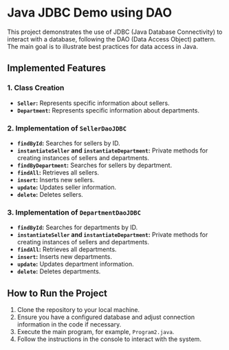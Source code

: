 # Java JDBC Demo using DAO

This project demonstrates the use of JDBC (Java Database Connectivity) to interact with a database, following the DAO (Data Access Object) pattern. The main goal is to illustrate best practices for data access in Java.

## Implemented Features

### 1. Class Creation

- **`Seller`:** Represents specific information about sellers.
- **`Department`:** Represents specific information about departments.

### 2. Implementation of `SellerDaoJDBC`

- **`findById`:** Searches for sellers by ID.
- **`instantiateSeller` and `instantiateDepartment`:** Private methods for creating instances of sellers and departments.
- **`findByDepartment`:** Searches for sellers by department.
- **`findAll`:** Retrieves all sellers.
- **`insert`:** Inserts new sellers.
- **`update`:** Updates seller information.
- **`delete`:** Deletes sellers.

### 3. Implementation of `DepartmentDaoJDBC`

- **`findById`:** Searches for departments by ID.
- **`instantiateSeller` and `instantiateDepartment`:** Private methods for creating instances of sellers and departments.
- **`findAll`:** Retrieves all departments.
- **`insert`:** Inserts new departments.
- **`update`:** Updates department information.
- **`delete`:** Deletes departments.

## How to Run the Project

1. Clone the repository to your local machine.
2. Ensure you have a configured database and adjust connection information in the code if necessary.
3. Execute the main program, for example, `Program2.java`.
4. Follow the instructions in the console to interact with the system.
